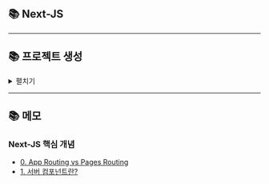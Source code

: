 ## 📚 Next-JS

---

## 📚 프로젝트 생성

<details>
<summary>펼치기</summary>

<br>

### 프로젝트 버전

- Yarn (1.22.22)
- Node JS (22.11.0)

```bash
npm install -g yarn # Yarn 설치
yarn global add vite next typescript # Vite, Next, TypeScript 설치
yarn create next-app # Vite 기반 React 프로젝트 생성
yarn # 프로젝트 생성 후 패키지 설치

# ---------- Yarn Berry 업그레이드 (선택) ----------
# yarnrc.yml 파일에 nodeLinker: node-modules 라고 되어 있다면 nodeLinker : pnp 로 수정, 없다면 추가
yarn set version stable
yarn install # 재설치
# ---------- Yarn Berry 업그레이드 (선택) ----------


yarn # 패키지 설치
next build # 빌드
next dev or next start # 서버 실행
```

<br>

### .gitignore 파일에 추가할 항목들

```text
### yarn ###
# used Zero-Install
.yarn/*
!.yarn/cache
!.yarn/patches
!.yarn/plugins
!.yarn/releases
!.yarn/sdks
!.yarn/versions

# unused Zero-Install
.yarn/*
!.yarn/patches
!.yarn/releases
!.yarn/plugins
!.yarn/sdks
!.yarn/versions
.pnp.*
```

</details>

---

## 📚 메모



### Next-JS 핵심 개념

- [0. App Routing vs Pages Routing](./Docs/Routing.md)
- [1. 서버 컴포넌트란?](./Docs/1-핵심개념/1-서버-컴포넌트.md)